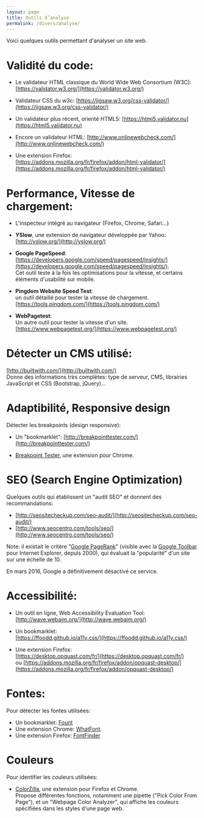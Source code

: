 ```yaml
---
layout: page
title: Outils d’analyse
permalink: /divers/analyse/
---
```


Voici quelques outils permettant d'analyser un site web.

Validité du code:
===

- Le validateur HTML classique du World Wide Web Consortium (W3C):   
[https://validator.w3.org/](https://validator.w3.org/)

- Validateur CSS du w3c: [https://jigsaw.w3.org/css-validator/](https://jigsaw.w3.org/css-validator/)

- Un validateur plus récent, orienté HTML5: [https://html5.validator.nu](https://html5.validator.nu)

- Encore un validateur HTML:
[http://www.onlinewebcheck.com/](http://www.onlinewebcheck.com/)

- Une extension Firefox:  
[https://addons.mozilla.org/fr/firefox/addon/html-validator/](https://addons.mozilla.org/fr/firefox/addon/html-validator/)

Performance, Vitesse de chargement:
===

- L'inspecteur intégré au navigateur (Firefox, Chrome, Safari...)

- **YSlow**, une extension de navigateur développée par Yahoo:   
[http://yslow.org/](http://yslow.org/)

- **Google PageSpeed**:  
[https://developers.google.com/speed/pagespeed/insights/](https://developers.google.com/speed/pagespeed/insights/).  
Cet outil teste à la fois les optimisations pour la vitesse, et certains éléments d'usabilité sur mobile.

- **Pingdom Website Speed Test**:  
un outil détaillé pour tester la vitesse de chargement.  
[https://tools.pingdom.com/](https://tools.pingdom.com/)

- **WebPagetest**:  
Un autre outil pour tester la vitesse d'un site.  
[https://www.webpagetest.org/](https://www.webpagetest.org/)

Détecter un CMS utilisé:
=== 

[http://builtwith.com/](http://builtwith.com/)   
Donne des informations très complètes: type de serveur, CMS, librairies JavaScript et CSS (Bootstrap, jQuery)...

Adaptibilité, Responsive design
===

Détecter les breakpoints (design responsive):

- Un "bookmarklet": [http://breakpointtester.com/](http://breakpointtester.com/)

- [Breakpoint Tester](https://chrome.google.com/webstore/detail/breakpoint-tester/ffmkpfegfpfjaacpgmbloagbibfnmabj), une extension pour Chrome. 

SEO (Search Engine Optimization)
===

Quelques outils qui établissent un "audit SEO" et donnent des recommandations:

- [http://seositecheckup.com/seo-audit/](http://seositecheckup.com/seo-audit/)
- [http://www.seocentro.com/tools/seo/](http://www.seocentro.com/tools/seo/)

Note: il existait le critère "[Google PageRank](https://fr.wikipedia.org/wiki/PageRank)" (visible avec la [Google Toolbar](https://fr.wikipedia.org/wiki/Barre_d%27outils_Google) pour Internet Explorer, depuis 2000), qui évaluait la "popularité" d'un site sur une échelle de 10.

En mars 2016, Google a définitivement désactivé ce service.

Accessibilité:
===

- Un outil en ligne, Web Accessibility Evaluation Tool:  
[http://wave.webaim.org/](http://wave.webaim.org/)

- Un bookmarklet:  
[https://ffoodd.github.io/a11y.css/](https://ffoodd.github.io/a11y.css/)

- Une extension Firefox:  
[https://desktop.opquast.com/fr/](https://desktop.opquast.com/fr/)  
ou [https://addons.mozilla.org/fr/firefox/addon/opquast-desktop/](https://addons.mozilla.org/fr/firefox/addon/opquast-desktop/)

Fontes:
===

Pour détecter les fontes utilisées:

- Un bookmarklet: [Fount](https://fount.artequalswork.com/)
- Une extension Chrome: [WhatFont](https://chrome.google.com/webstore/detail/whatfont/jabopobgcpjmedljpbcaablpmlmfcogm?hl=en).
- Une extension Firefox: [FontFinder](https://addons.mozilla.org/en-US/firefox/addon/font-finder/)

Couleurs
===

Pour identifier les couleurs utilisées:

- [ColorZilla](http://www.colorzilla.com/), une extension pour Firefox et Chrome.  
Propose différentes fonctions, notamment une pipette ("Pick Color From Page"), et un "Webpage Color Analyzer", qui affiche les couleurs spécifiées dans les styles d'une page web.
